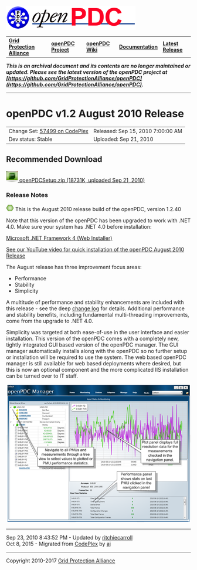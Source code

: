 [![The Open Source Phasor Data Concentrator](openPDC_Logo.png)](openPDC_Home.md)

|   |   |   |   |   |
|---|---|---|---|---|
| **[Grid Protection Alliance](http://www.gridprotectionalliance.org)** | **[openPDC Project](https://github.com/GridProtectionAlliance/openPDC)** | **[openPDC Wiki](openPDC_Home.md)** | **[Documentation](openPDC_Documentation_Home.md)** | **[Latest Release](https://github.com/GridProtectionAlliance/openPDC/releases)** |

***This is an archival document and its contents are no longer maintained or updated. Please see the latest version of the openPDC project at [https://github.com/GridProtectionAlliance/openPDC](https://github.com/GridProtectionAlliance/openPDC).***

---

# openPDC v1.2 August 2010 Release

|   |   |
|---|---|
| Change Set: [57499 on CodePlex](http://openpdc.codeplex.com/SourceControl/changeset/view/57499) | Released: Sep 15, 2010 7:00:00 AM |
| Dev status:  Stable | Uploaded: Sep 21, 2010 |

## Recommended Download

[![](files/RuntimeBinary.gif) openPDCSetup.zip (18731K, uploaded Sep 21, 2010)](http://openpdc.codeplex.com/downloads/get/151227 "Zip Archive, 18731K uploaded Sep 21, 2010 8:27:42 PM")

### Release Notes

[![](files/project_icon_lrg.gif)]() This is the August 2010 release build of the openPDC, version 1.2.40

Note that this version of the openPDC has been upgraded to work with .NET 4.0. Make sure your system has .NET 4.0 before installation:

[Microsoft .NET Framework 4 (Web Installer)](http://www.microsoft.com/downloads/en/details.aspx?FamilyID=9cfb2d51-5ff4-4491-b0e5-b386f32c0992&amp;displaylang=en)

[See our YouTube video for quick installation of the openPDC August 2010 Release](http://www.youtube.com/watch?v=TmuQD3dluxM")

The August release has three improvement focus areas:

* Performance
* Stability
* Simplicity

A multitude of performance and stability enhancements are included with this release - see the deep [change log](http://openpdc.codeplex.com/SourceControl/list/changesets) for details. Additional performance and stability benefits, including fundamental multi-threading improvements, come from the upgrade to .NET 4.0.

Simplicity was targeted at both ease-of-use in the user interface and easier installation. This version of the openPDC comes with a completely new, tightly integrated GUI based version of the openPDC manager. The GUI manager automatically installs along with the openPDC so no further setup or installation will be required to use the system. The web based openPDC manager is still available for web based deployments where desired, but this is now an optional component and the more complicated IIS installation can be turned over to IT staff.

![](archives/openPDCManager_v1.2_Release.png "openPDC Manager")

---

Sep 23, 2010 8:43:52 PM - Updated by [ritchiecarroll](https://github.com/ritchiecarroll)  
Oct 8, 2015 - Migrated from [CodePlex](http://openpdc.codeplex.com/releases/view/48468) by [aj](https://github.com/ajstadlin)

---

Copyright 2010-2017 [Grid Protection Alliance](http://www.gridprotectionalliance.org)